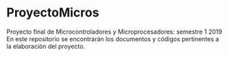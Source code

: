 # ProyectoMicros
Proyecto final de Microcontroladores y Microprocesadores: semestre 1 2019
En este repositorio se encontrarán los documentos y códigos pertinentes a la elaboración del proyecto.
